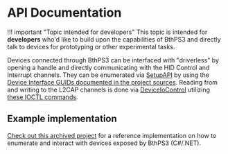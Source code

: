 # API Documentation

!!! important "Topic intended for developers"
    This topic is intended for **developers** who'd like to build upon the capabilities of BthPS3 and directly talk to devices for prototyping or other experimental tasks.

Devices connected through BthPS3 can be interfaced with "driverless" by opening a handle and directly communicating with the HID Control and Interrupt channels. They can be enumerated via [SetupAPI](https://docs.microsoft.com/en-us/windows-hardware/drivers/install/setupapi) by using the [Device Interface GUIDs documented in the project sources](https://github.com/nefarius/BthPS3/blob/e28e815fe50d91aeb5af692cff29946647d0fa24/common/include/BthPS3.h#L189-L211). Reading from and writing to the L2CAP channels is done via [DeviceIoControl](https://docs.microsoft.com/en-us/windows/win32/api/ioapiset/nf-ioapiset-deviceiocontrol) utilizing [these IOCTL commands](https://github.com/nefarius/BthPS3/blob/e28e815fe50d91aeb5af692cff29946647d0fa24/common/include/BthPS3.h#L357-L375).

## Example implementation

[Check out this archived project](https://github.com/ViGEm/Shibari/tree/master/Sources/Shibari.Sub.Source.BthPS3) for a reference implementation on how to enumerate and interact with devices exposed by BthPS3 (C#/.NET).
